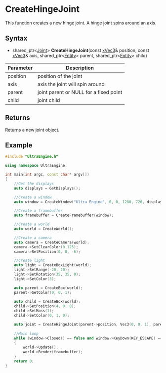 # CreateHingeJoint

This function creates a new hinge joint. A hinge joint spins around an axis.

## Syntax

- shared_ptr<[Joint](Joint.md)\> **CreateHingeJoint**(const [xVec3](xVec3.md)& position, const [xVec3](xVec3.md)& axis, shared_ptr<[Entity](Entity.md)> parent, shared_ptr<[Entity](Entity.md)> child)

| Parameter | Description |
|---|---|
| position | position of the joint |
| axis | axis the joint will spin around |
| parent | joint parent or NULL for a fixed point |
| child | joint child |

## Returns

Returns a new joint object.

## Example

```c++
#include "UltraEngine.h"

using namespace UltraEngine;

int main(int argc, const char* argv[])
{
    //Get the displays
    auto displays = GetDisplays();

    //Create a window
    auto window = CreateWindow("Ultra Engine", 0, 0, 1280, 720, displays[0], WINDOW_CENTER | WINDOW_TITLEBAR);

    //Create a framebuffer
    auto framebuffer = CreateFramebuffer(window);

    //Create a world
    auto world = CreateWorld();

    //Create a camera    
    auto camera = CreateCamera(world);
    camera->SetClearColor(0.125);
    camera->SetPosition(0, 0, -6);

    //Create light
    auto light = CreateBoxLight(world);
    light->SetRange(-20, 20);
    light->SetRotation(35, 35, 0);
    light->SetColor(3);

    auto parent = CreateBox(world);
    parent->SetColor(0, 0, 1);
    
    auto child = CreateBox(world);
    child->SetPosition(4, 0, 0);
    child->SetMass(1);
    child->SetColor(0, 1, 0);

    auto joint = CreateHingeJoint(parent->position, Vec3(0, 0, 1), parent, child);
    
    //Main loop
    while (window->Closed() == false and window->KeyDown(KEY_ESCAPE) == false)
    {
        world->Update();
        world->Render(framebuffer);
    }
    return 0;
}
```
